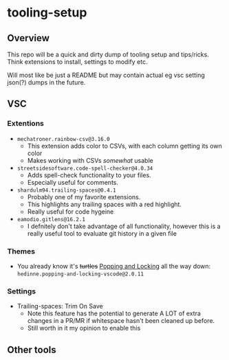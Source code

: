 # tooling-setup
## Overview
This repo will be a quick and dirty dump of tooling setup and tips/ricks.  Think extensions to install, settings to modify etc.

Will most like be just a README but may contain actual eg vsc setting json(?) dumps in the future.

## VSC
### Extentions
- `mechatroner.rainbow-csv@3.16.0`
    - This extension adds color to CSVs, with each column getting its own color
    - Makes working with CSVs _somewhat_ usable
- `streetsidesoftware.code-spell-checker@4.0.34`
    - Adds spell-check functionality to your files.
    - Especially useful for comments.
- `shardulm94.trailing-spaces@0.4.1`
    - Probably one of my favorite extensions.
    - This highlights any trailing spaces with a red highlight.
    - Really useful for code hygeine
- `eamodio.gitlens@16.2.1`
    - I defnitely don't take advantage of all functionality,
    however this is a really useful tool to evaluate git history in a given file

### Themes
- You already know it's ~~turtles~~ [Popping and Locking](https://marketplace.visualstudio.com/items?itemName=hedinne.popping-and-locking-vscode) all the way down: `hedinne.popping-and-locking-vscode@2.0.11`

### Settings
- Trailing-spaces: Trim On Save
    - Note this feature has the potential to generate A LOT
    of extra changes in a PR/MR if whitespace hasn't been cleaned up before.
    - Still worth in it my opinion to enable this

## Other tools
